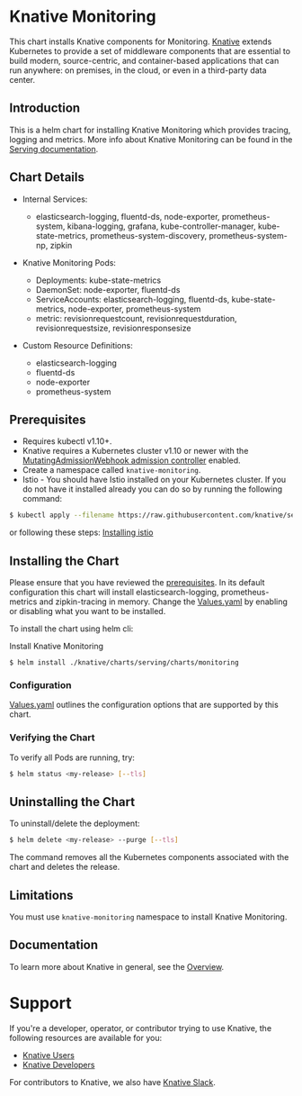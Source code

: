 # Knative Monitoring

This chart installs Knative components for Monitoring.
[Knative](https://github.com/knative/) extends Kubernetes to provide a set of middleware components that are essential to build modern, source-centric, and container-based applications that can run anywhere: on premises, in the cloud, or even in a third-party data center.

## Introduction

This is a helm chart for installing Knative Monitoring which provides tracing, logging and metrics. More info about Knative Monitoring can be found in the [Serving documentation](https://github.com/knative/docs/tree/master/serving#setting-up-logging-and-metrics).

## Chart Details

- Internal Services:
    - elasticsearch-logging, fluentd-ds, node-exporter, prometheus-system, kibana-logging, grafana, kube-controller-manager, kube-state-metrics, prometheus-system-discovery, prometheus-system-np, zipkin

- Knative Monitoring Pods:
    - Deployments: kube-state-metrics
    - DaemonSet: node-exporter, fluentd-ds
    - ServiceAccounts: elasticsearch-logging, fluentd-ds, kube-state-metrics, node-exporter, prometheus-system
    - metric: revisionrequestcount, revisionrequestduration, revisionrequestsize, revisionresponsesize

- Custom Resource Definitions:
    - elasticsearch-logging
    - fluentd-ds
    - node-exporter
    - prometheus-system

## Prerequisites

- Requires kubectl v1.10+.
- Knative requires a Kubernetes cluster v1.10 or newer with the
[MutatingAdmissionWebhook admission controller](https://kubernetes.io/docs/reference/access-authn-authz/admission-controllers/#how-do-i-turn-on-an-admission-controller)
enabled.
- Create a namespace called `knative-monitoring`.
- Istio - You should have Istio installed on your Kubernetes cluster. If you do not have it installed already you can do so by running the following command:
```bash
$ kubectl apply --filename https://raw.githubusercontent.com/knative/serving/v0.2.3/third_party/istio-1.0.2/istio.yaml
```
or following these steps:
[Installing istio](https://github.com/knative/docs/blob/master/install/Knative-with-any-k8s.md#installing-istio)

## Installing the Chart

Please ensure that you have reviewed the [prerequisites](#prerequisites).
In its default configuration this chart will install elasticsearch-logging, prometheus-metrics and zipkin-tracing in memory. Change the [Values.yaml](./values.yaml) by enabling or disabling what you want to be installed.

To install the chart using helm cli:

Install Knative Monitoring
```
$ helm install ./knative/charts/serving/charts/monitoring
```

### Configuration

[Values.yaml](./values.yaml) outlines the configuration options that are supported by this chart.

### Verifying the Chart

To verify all Pods are running, try:
```bash
$ helm status <my-release> [--tls]
```

## Uninstalling the Chart

To uninstall/delete the deployment:

```bash
$ helm delete <my-release> --purge [--tls]
```

The command removes all the Kubernetes components associated with the chart and deletes the release.

## Limitations

You must use `knative-monitoring` namespace to install Knative Monitoring.

## Documentation

To learn more about Knative in general, see the [Overview](https://github.com/knative/docs/blob/master/README.md).

# Support

If you're a developer, operator, or contributor trying to use Knative, the
following resources are available for you:

- [Knative Users](https://groups.google.com/forum/#!forum/knative-users)
- [Knative Developers](https://groups.google.com/forum/#!forum/knative-dev)

For contributors to Knative, we also have [Knative Slack](https://slack.knative.dev).